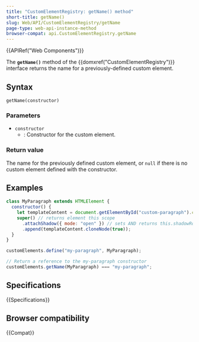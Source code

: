 ```yaml
---
title: "CustomElementRegistry: getName() method"
short-title: getName()
slug: Web/API/CustomElementRegistry/getName
page-type: web-api-instance-method
browser-compat: api.CustomElementRegistry.getName
---
```


{{APIRef("Web Components")}}

The **`getName()`** method of the
{{domxref("CustomElementRegistry")}} interface returns the name for a
previously-defined custom element.

## Syntax

```js-nolint
getName(constructor)
```

### Parameters

- `constructor`
  - : Constructor for the custom element.

### Return value

The name for the previously defined custom element, or `null` if there is no custom element defined with the constructor.

## Examples

```js
class MyParagraph extends HTMLElement {
  constructor() {
    let templateContent = document.getElementById("custom-paragraph").content;
    super() // returns element this scope
      .attachShadow({ mode: "open" }) // sets AND returns this.shadowRoot
      .append(templateContent.cloneNode(true));
  }
}

customElements.define("my-paragraph", MyParagraph);

// Return a reference to the my-paragraph constructor
customElements.getName(MyParagraph) === "my-paragraph";
```

## Specifications

{{Specifications}}

## Browser compatibility

{{Compat}}
